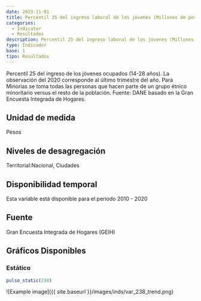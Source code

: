 ```yaml
---
date: 2023-11-01
title: Percentil 25 del ingreso laboral de los jóvenes (Millones de pesos)
categories:
  - Indicator
  - Resultados
description: Percentil 25 del ingreso laboral de los jóvenes (Millones de pesos)
type: Indicador
base: 1
tipo: Resultados
--- 
```


Percentil 25 del ingreso de los jóvenes ocupados (14-28 años). La observación del 2020 corresponde al último trimestre del año. Para Minorias se toma todas las personas que hacen parte de un grupo étnico minoritario versus el resto de la población.
Fuente: DANE basado en la Gran Encuesta Integrada de Hogares.

## Unidad de medida
Pesos

## Niveles de desagregación
Territorial:Nacional, Ciudades

## Disponibilidad temporal
Esta variable está disponible para el periodo 2010 - 2020

## Fuente
Gran Encuesta Integrada de Hogares (GEIH)

## Gráficos Disponibles

### Estático

``` R
pulso_static(238)
```

![Example image]({{ site.baseurl }}/images/inds/var_238_trend.png)
